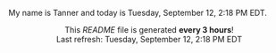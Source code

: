 My name is Tanner and today is Tuesday, September 12, 2:18 PM EDT.

<p align="center">This <i>README</i> file is generated <b>every 3 hours</b>!</br>Last refresh: Tuesday, September 12, 2:18 PM EDT<br /></p>
